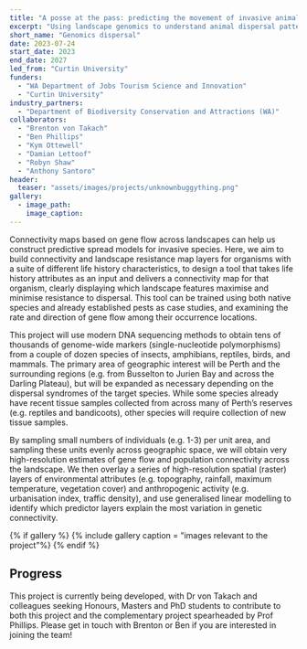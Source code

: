 ```yaml
---
title: "A posse at the pass: predicting the movement of invasive animal species in Western Australia"
excerpt: "Using landscape genomics to understand animal dispersal patterns."
short_name: "Genomics dispersal"
date: 2023-07-24
start_date: 2023
end_date: 2027
led_from: "Curtin University"
funders:
  - "WA Department of Jobs Tourism Science and Innovation"
  - "Curtin University"
industry_partners:
  - "Department of Biodiversity Conservation and Attractions (WA)"
collaborators:
  - "Brenton von Takach"
  - "Ben Phillips"
  - "Kym Ottewell"
  - "Damian Lettoof"
  - "Robyn Shaw"
  - "Anthony Santoro"
header:
  teaser: "assets/images/projects/unknownbuggything.png"
gallery:
  - image_path: 
    image_caption: 
---
```


Connectivity maps based on gene flow across landscapes can help us construct predictive spread models for invasive species. Here, we aim to build connectivity and landscape resistance map layers for organisms with a suite of different life history characteristics, to design a tool that takes life history attributes as an input and delivers a connectivity map for that organism, clearly displaying which landscape features maximise and minimise resistance to dispersal. This tool can be trained using both native species and already established pests as case studies, and examining the rate and direction of gene flow among their occurrence locations.

This project will use modern DNA sequencing methods to obtain tens of thousands of genome-wide markers (single-nucleotide polymorphisms) from a couple of dozen species of insects, amphibians, reptiles, birds, and mammals. The primary area of geographic interest will be Perth and the surrounding regions (e.g. from Busselton to Jurien Bay and across the Darling Plateau), but will be expanded as necessary depending on the dispersal syndromes of the target species. While some species already have recent tissue samples collected from across many of Perth’s reserves (e.g. reptiles and bandicoots), other species will require collection of new tissue samples.

By sampling small numbers of individuals (e.g. 1-3) per unit area, and sampling these units evenly across geographic space, we will obtain very high-resolution estimates of gene flow and population connectivity across the landscape. We then overlay a series of high-resolution spatial (raster) layers of environmental attributes (e.g. topography, rainfall, maximum temperature, vegetation cover) and anthropogenic activity (e.g. urbanisation index, traffic density), and use generalised linear modelling to identify which predictor layers explain the most variation in genetic connectivity.


{% if gallery %}
{% include gallery caption = "images relevant to the project"%}
{% endif %}

## Progress

This project is currently being developed, with Dr von Takach and colleagues seeking Honours, Masters and PhD students to contribute to both this project and the complementary project spearheaded by Prof Phillips. Please get in touch with Brenton or Ben if you are interested in joining the team!